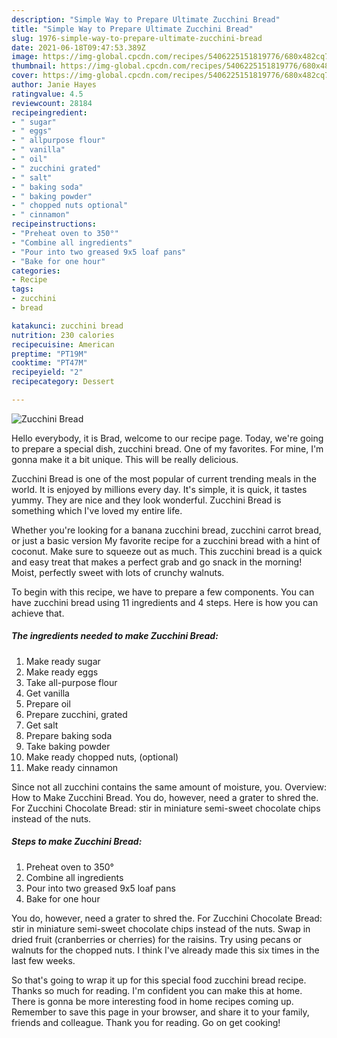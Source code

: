 ```yaml
---
description: "Simple Way to Prepare Ultimate Zucchini Bread"
title: "Simple Way to Prepare Ultimate Zucchini Bread"
slug: 1976-simple-way-to-prepare-ultimate-zucchini-bread
date: 2021-06-18T09:47:53.389Z
image: https://img-global.cpcdn.com/recipes/5406225151819776/680x482cq70/zucchini-bread-recipe-main-photo.jpg
thumbnail: https://img-global.cpcdn.com/recipes/5406225151819776/680x482cq70/zucchini-bread-recipe-main-photo.jpg
cover: https://img-global.cpcdn.com/recipes/5406225151819776/680x482cq70/zucchini-bread-recipe-main-photo.jpg
author: Janie Hayes
ratingvalue: 4.5
reviewcount: 28184
recipeingredient:
- " sugar"
- " eggs"
- " allpurpose flour"
- " vanilla"
- " oil"
- " zucchini grated"
- " salt"
- " baking soda"
- " baking powder"
- " chopped nuts optional"
- " cinnamon"
recipeinstructions:
- "Preheat oven to 350°"
- "Combine all ingredients"
- "Pour into two greased 9x5 loaf pans"
- "Bake for one hour"
categories:
- Recipe
tags:
- zucchini
- bread

katakunci: zucchini bread 
nutrition: 230 calories
recipecuisine: American
preptime: "PT19M"
cooktime: "PT47M"
recipeyield: "2"
recipecategory: Dessert

---
```



![Zucchini Bread](https://img-global.cpcdn.com/recipes/5406225151819776/680x482cq70/zucchini-bread-recipe-main-photo.jpg)

Hello everybody, it is Brad, welcome to our recipe page. Today, we're going to prepare a special dish, zucchini bread. One of my favorites. For mine, I'm gonna make it a bit unique. This will be really delicious.

Zucchini Bread is one of the most popular of current trending meals in the world. It is enjoyed by millions every day. It's simple, it is quick, it tastes yummy. They are nice and they look wonderful. Zucchini Bread is something which I've loved my entire life.

Whether you&#39;re looking for a banana zucchini bread, zucchini carrot bread, or just a basic version My favorite recipe for a zucchini bread with a hint of coconut. Make sure to squeeze out as much. This zucchini bread is a quick and easy treat that makes a perfect grab and go snack in the morning! Moist, perfectly sweet with lots of crunchy walnuts.


To begin with this recipe, we have to prepare a few components. You can have zucchini bread using 11 ingredients and 4 steps. Here is how you can achieve that.

<!--inarticleads1-->

##### The ingredients needed to make Zucchini Bread:

1. Make ready  sugar
1. Make ready  eggs
1. Take  all-purpose flour
1. Get  vanilla
1. Prepare  oil
1. Prepare  zucchini, grated
1. Get  salt
1. Prepare  baking soda
1. Take  baking powder
1. Make ready  chopped nuts, (optional)
1. Make ready  cinnamon


Since not all zucchini contains the same amount of moisture, you. Overview: How to Make Zucchini Bread. You do, however, need a grater to shred the. For Zucchini Chocolate Bread: stir in miniature semi-sweet chocolate chips instead of the nuts. 

<!--inarticleads2-->

##### Steps to make Zucchini Bread:

1. Preheat oven to 350°
1. Combine all ingredients
1. Pour into two greased 9x5 loaf pans
1. Bake for one hour


You do, however, need a grater to shred the. For Zucchini Chocolate Bread: stir in miniature semi-sweet chocolate chips instead of the nuts. Swap in dried fruit (cranberries or cherries) for the raisins. Try using pecans or walnuts for the chopped nuts. I think I&#39;ve already made this six times in the last few weeks. 

So that's going to wrap it up for this special food zucchini bread recipe. Thanks so much for reading. I'm confident you can make this at home. There is gonna be more interesting food in home recipes coming up. Remember to save this page in your browser, and share it to your family, friends and colleague. Thank you for reading. Go on get cooking!
